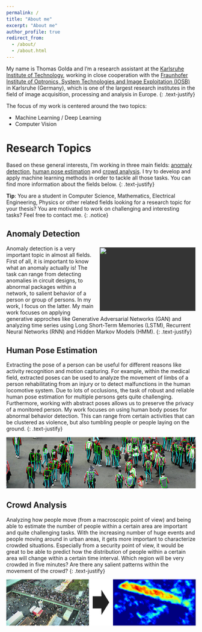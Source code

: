 ```yaml
---
permalink: /
title: "About me"
excerpt: "About me"
author_profile: true
redirect_from: 
  - /about/
  - /about.html
---
```


My name is Thomas Golda and I’m a research assistant at the [Karlsruhe Institute of Technology](http://www.kit.edu/english/index.php), working in close cooperation with the [Fraunhofer Institute of Optronics, System Technologies and Image Exploitation (IOSB)](https://www.iosb.fraunhofer.de/servlet/is/12481/) in Karlsruhe (Germany), which is one of the largest research institutes in the field of image acquisition, processing and analysis in Europe.
{: .text-justify}

The focus of my work is centered around the two topics: 
* Machine Learning / Deep Learning
* Computer Vision 

Research Topics
======
Based on these general interests, I’m working in three main fields: [anomaly detection](#anomaly), [human pose estimation](#hpe) and [crowd analysis](#crowd). I try to develop and apply machine learning methods in order to tackle all those tasks. You can find more information about the fields below. 
{: .text-justify}

**Tip**: You are a student in Computer Science, Mathematics, Electrical Engineering, Physics or other related fields looking for a research topic for your thesis? You are motivated to work on challenging and interesting tasks? Feel free to contact me.
{: .notice}

<a name="anomaly"></a>Anomaly Detection
------
<img style='float: right; width: 256px; height: 170px; background-color: #343434; margin-left: 15px; margin-top: 5px;' src='/images/field_anomaly_detection.gif'>
Anomaly detection is a very important topic in almost all fields. First of all, it is important to know what an anomaly actually is! The task can range from detecting anomalies in circuit designs, to abnormal packages within a network, to salient behavior of a person or group of persons. In my work, I focus on the latter. My main work focuses on applying generative approches like Generative Adversarial Networks (GAN) and analyzing time series using Long Short-Term Memories (LSTM), Recurrent Neural Networks (RNN) and Hidden Markov Models (HMM). 
{: .text-justify}

<a name="hpe"></a>Human Pose Estimation
------
Extracting the pose of a person can be useful for different reasons like activity recognition and motion capturing. For example, within the medical field, extracted poses can be used to analyze the movement of limbs of a person rehabilitating from an injury or to detect malfunctions in the human locomotive system. Due to lots of occlusions, the task of robust and reliable human pose estimation for multiple persons gets quite challenging. Furthermore, working with abstract poses allows us to preserve the privacy of a monitored person. My work focuses on using human body poses for abnormal behavior detection. This can range from certain activities that can be clustered as violence, but also tumbling people or people laying on the ground.
{: .text-justify}

<img src='/images/field_human_pose_estimation.png'>

<a name="crowd"></a>Crowd Analysis
------
Analyzing how people move (from a macroscopic point of view) and being able to estimate the number of people within a certain area are important and quite challenging tasks. With the increasing number of huge events and people moving around in urban areas, it gets more important to characterize crowded situations. Especially from a security point of view, it would be great to be able to predict how the distribution of people within a certain area will change within a certain time interval. Which region will be very crowded in five minutes? Are there any salient patterns within the movement of the crowd? 
{: .text-justify}

<img src='/images/field_crowd_analysis.png'>
